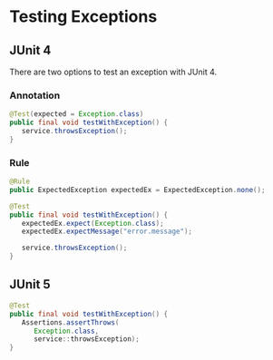 # Testing Exceptions

## JUnit 4

There are two options to test an exception with JUnit 4.

### Annotation

```java
@Test(expected = Exception.class)
public final void testWithException() {
   service.throwsException();
}
```

### Rule

```java
@Rule
public ExpectedException expectedEx = ExpectedException.none();

@Test
public final void testWithException() {
   expectedEx.expect(Exception.class);
   expectedEx.expectMessage("error.message");

   service.throwsException();
}
```

## JUnit 5

```java
@Test
public final void testWithException() {
   Assertions.assertThrows(
      Exception.class,
      service::throwsException);
}
```

